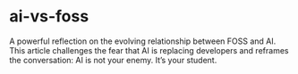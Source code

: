 # ai-vs-foss
A powerful reflection on the evolving relationship between FOSS and AI. This article challenges the fear that AI is replacing developers and reframes the conversation: AI is not your enemy. It’s your student.
